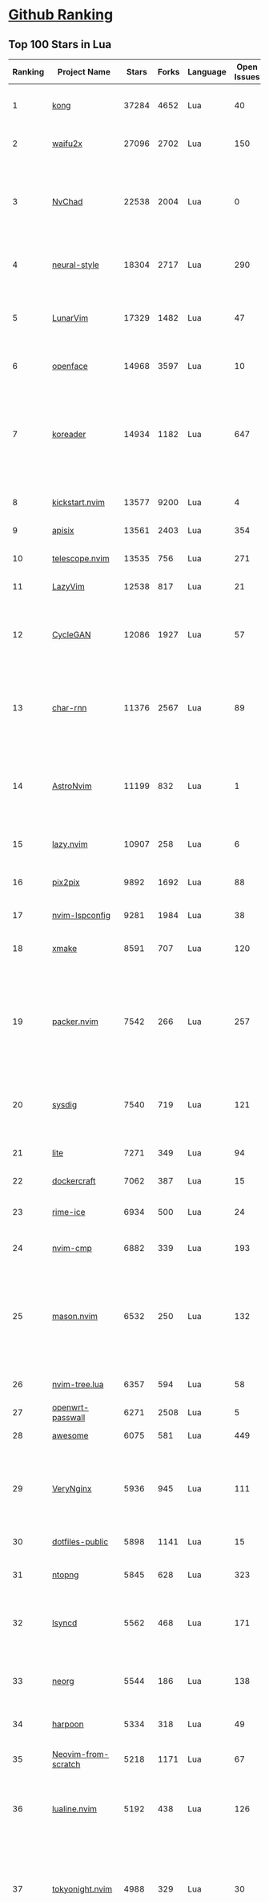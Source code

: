 [Github Ranking](../README.md)
==========

## Top 100 Stars in Lua

| Ranking | Project Name | Stars | Forks | Language | Open Issues | Description | Last Commit |
| ------- | ------------ | ----- | ----- | -------- | ----------- | ----------- | ----------- |
| 1 | [kong](https://github.com/Kong/kong) | 37284 | 4652 | Lua | 40 | 🦍 The Cloud-Native API Gateway and AI Gateway. | 2024-03-23T03:31:15Z |
| 2 | [waifu2x](https://github.com/nagadomi/waifu2x) | 27096 | 2702 | Lua | 150 | Image Super-Resolution for Anime-Style Art | 2023-05-04T00:50:48Z |
| 3 | [NvChad](https://github.com/NvChad/NvChad) | 22538 | 2004 | Lua | 0 | Blazing fast Neovim config providing solid defaults and a beautiful UI, enhancing your neovim experience. | 2024-03-24T02:46:30Z |
| 4 | [neural-style](https://github.com/jcjohnson/neural-style) | 18304 | 2717 | Lua | 290 | Torch implementation of neural style algorithm | 2018-02-23T01:21:20Z |
| 5 | [LunarVim](https://github.com/LunarVim/LunarVim) | 17329 | 1482 | Lua | 47 | 🌙 LunarVim is an IDE layer for Neovim. Completely free and community driven. | 2024-03-18T22:32:19Z |
| 6 | [openface](https://github.com/cmusatyalab/openface) | 14968 | 3597 | Lua | 10 | Face recognition with deep neural networks. | 2023-10-25T21:16:29Z |
| 7 | [koreader](https://github.com/koreader/koreader) | 14934 | 1182 | Lua | 647 | An ebook reader application supporting PDF, DjVu, EPUB, FB2 and many more formats, running on Cervantes, Kindle, Kobo, PocketBook and Android devices | 2024-03-24T22:03:11Z |
| 8 | [kickstart.nvim](https://github.com/nvim-lua/kickstart.nvim) | 13577 | 9200 | Lua | 4 | A launch point for your personal nvim configuration | 2024-03-23T16:56:39Z |
| 9 | [apisix](https://github.com/apache/apisix) | 13561 | 2403 | Lua | 354 | The Cloud-Native API Gateway | 2024-03-25T02:46:23Z |
| 10 | [telescope.nvim](https://github.com/nvim-telescope/telescope.nvim) | 13535 | 756 | Lua | 271 | Find, Filter, Preview, Pick. All lua, all the time. | 2024-03-24T19:54:15Z |
| 11 | [LazyVim](https://github.com/LazyVim/LazyVim) | 12538 | 817 | Lua | 21 | Neovim config for the lazy | 2024-03-23T07:16:16Z |
| 12 | [CycleGAN](https://github.com/junyanz/CycleGAN) | 12086 | 1927 | Lua | 57 | Software that can generate photos from paintings,  turn horses into zebras,  perform style transfer, and more. | 2023-09-12T19:48:53Z |
| 13 | [char-rnn](https://github.com/karpathy/char-rnn) | 11376 | 2567 | Lua | 89 | Multi-layer Recurrent Neural Networks (LSTM, GRU, RNN) for character-level language models in Torch | 2023-10-24T17:15:27Z |
| 14 | [AstroNvim](https://github.com/AstroNvim/AstroNvim) | 11199 | 832 | Lua | 1 | AstroNvim is an aesthetic and feature-rich neovim config that is extensible and easy to use with a great set of plugins  | 2024-03-21T18:27:28Z |
| 15 | [lazy.nvim](https://github.com/folke/lazy.nvim) | 10907 | 258 | Lua | 6 | 💤 A modern plugin manager for Neovim | 2024-03-24T10:31:02Z |
| 16 | [pix2pix](https://github.com/phillipi/pix2pix) | 9892 | 1692 | Lua | 88 | Image-to-image translation with conditional adversarial nets | 2021-06-06T12:09:47Z |
| 17 | [nvim-lspconfig](https://github.com/neovim/nvim-lspconfig) | 9281 | 1984 | Lua | 38 | Quickstart configs for Nvim LSP | 2024-03-24T05:39:13Z |
| 18 | [xmake](https://github.com/xmake-io/xmake) | 8591 | 707 | Lua | 120 | 🔥 A cross-platform build utility based on Lua | 2024-03-25T02:28:45Z |
| 19 | [packer.nvim](https://github.com/wbthomason/packer.nvim) | 7542 | 266 | Lua | 257 | A use-package inspired plugin manager for Neovim. Uses native packages, supports Luarocks dependencies, written in Lua, allows for expressive config | 2024-03-05T19:20:31Z |
| 20 | [sysdig](https://github.com/draios/sysdig) | 7540 | 719 | Lua | 121 | Linux system exploration and troubleshooting tool with first class support for containers | 2024-03-22T15:58:42Z |
| 21 | [lite](https://github.com/rxi/lite) | 7271 | 349 | Lua | 94 | A lightweight text editor written in Lua | 2023-09-20T16:35:31Z |
| 22 | [dockercraft](https://github.com/docker/dockercraft) | 7062 | 387 | Lua | 15 | Docker + Minecraft = Dockercraft | 2021-06-15T14:24:53Z |
| 23 | [rime-ice](https://github.com/iDvel/rime-ice) | 6934 | 500 | Lua | 24 | Rime 配置：雾凇拼音 \| 长期维护的简体词库 | 2024-03-23T16:45:12Z |
| 24 | [nvim-cmp](https://github.com/hrsh7th/nvim-cmp) | 6882 | 339 | Lua | 193 | A completion plugin for neovim coded in Lua. | 2024-03-24T11:44:35Z |
| 25 | [mason.nvim](https://github.com/williamboman/mason.nvim) | 6532 | 250 | Lua | 132 | Portable package manager for Neovim that runs everywhere Neovim runs. Easily install and manage LSP servers, DAP servers, linters, and formatters. | 2024-03-24T15:35:47Z |
| 26 | [nvim-tree.lua](https://github.com/nvim-tree/nvim-tree.lua) | 6357 | 594 | Lua | 58 | A file explorer tree for neovim written in lua | 2024-03-25T01:12:55Z |
| 27 | [openwrt-passwall](https://github.com/xiaorouji/openwrt-passwall) | 6271 | 2508 | Lua | 5 | None | 2024-03-24T15:07:29Z |
| 28 | [awesome](https://github.com/awesomeWM/awesome) | 6075 | 581 | Lua | 449 | awesome window manager | 2024-03-24T05:50:04Z |
| 29 | [VeryNginx](https://github.com/alexazhou/VeryNginx) | 5936 | 945 | Lua | 111 |  A very powerful and friendly  nginx base on lua-nginx-module( openresty ) which provide WAF, Control Panel, and Dashboards.  | 2020-06-30T07:07:17Z |
| 30 | [dotfiles-public](https://github.com/craftzdog/dotfiles-public) | 5898 | 1141 | Lua | 15 | My personal dotfiles | 2024-03-23T08:37:36Z |
| 31 | [ntopng](https://github.com/ntop/ntopng) | 5845 | 628 | Lua | 323 | Web-based Traffic and Security Network Traffic Monitoring | 2024-03-22T16:38:15Z |
| 32 | [lsyncd](https://github.com/lsyncd/lsyncd) | 5562 | 468 | Lua | 171 | Lsyncd (Live Syncing Daemon) synchronizes local directories with remote targets | 2024-01-22T08:37:35Z |
| 33 | [neorg](https://github.com/nvim-neorg/neorg) | 5544 | 186 | Lua | 138 | Modernity meets insane extensibility. The future of organizing your life in Neovim. | 2024-03-24T18:59:23Z |
| 34 | [harpoon](https://github.com/ThePrimeagen/harpoon) | 5334 | 318 | Lua | 49 | None | 2024-03-24T17:49:32Z |
| 35 | [Neovim-from-scratch](https://github.com/LunarVim/Neovim-from-scratch) | 5218 | 1171 | Lua | 67 | 📚 A Neovim config designed from scratch to be understandable | 2024-03-13T15:01:27Z |
| 36 | [lualine.nvim](https://github.com/nvim-lualine/lualine.nvim) | 5192 | 438 | Lua | 126 | A blazing fast and easy to configure neovim statusline plugin written in pure lua. | 2024-03-21T08:05:56Z |
| 37 | [tokyonight.nvim](https://github.com/folke/tokyonight.nvim) | 4988 | 329 | Lua | 30 | 🏙  A clean, dark Neovim theme written in Lua, with support for lsp, treesitter and lots of plugins. Includes additional themes for Kitty, Alacritty, iTerm and Fish. | 2024-03-24T09:22:56Z |
| 38 | [DenseNet](https://github.com/liuzhuang13/DenseNet) | 4672 | 1068 | Lua | 28 | Densely Connected Convolutional Networks, In CVPR 2017 (Best Paper Award). | 2024-01-09T13:15:40Z |
| 39 | [nvim-dap](https://github.com/mfussenegger/nvim-dap) | 4602 | 170 | Lua | 31 | Debug Adapter Protocol client implementation for Neovim | 2024-03-17T20:02:49Z |
| 40 | [nvim](https://github.com/catppuccin/nvim) | 4452 | 201 | Lua | 7 | 🍨 Soothing pastel theme for (Neo)vim | 2024-03-24T10:34:17Z |
| 41 | [trouble.nvim](https://github.com/folke/trouble.nvim) | 4370 | 153 | Lua | 104 | 🚦 A pretty diagnostics, references, telescope results, quickfix and location list to help you solve all the trouble your code is causing. | 2024-03-24T14:24:17Z |
| 42 | [lite-xl](https://github.com/lite-xl/lite-xl) | 4297 | 203 | Lua | 159 | A lightweight text editor written in Lua | 2024-03-24T23:20:32Z |
| 43 | [which-key.nvim](https://github.com/folke/which-key.nvim) | 4294 | 146 | Lua | 165 | 💥   Create key bindings that stick. WhichKey is a lua plugin for Neovim 0.5 that displays a popup with possible keybindings of the command you started typing. | 2024-03-16T23:22:54Z |
| 44 | [fast-neural-style](https://github.com/jcjohnson/fast-neural-style) | 4248 | 812 | Lua | 126 | Feedforward style transfer | 2023-10-03T20:54:31Z |
| 45 | [gitsigns.nvim](https://github.com/lewis6991/gitsigns.nvim) | 4216 | 163 | Lua | 53 | Git integration for buffers | 2024-03-17T20:37:59Z |
| 46 | [ngx_lua_waf](https://github.com/loveshell/ngx_lua_waf) | 3861 | 1436 | Lua | 58 | ngx_lua_waf是一个基于lua-nginx-module(openresty)的web应用防火墙 | 2024-03-17T12:14:30Z |
| 47 | [CorsixTH](https://github.com/CorsixTH/CorsixTH) | 3820 | 351 | Lua | 223 | Open source clone of Theme Hospital | 2024-03-25T00:20:02Z |
| 48 | [luvit](https://github.com/luvit/luvit) | 3751 | 373 | Lua | 82 | Lua + libUV + jIT = pure awesomesauce | 2024-01-29T03:04:06Z |
| 49 | [fairseq-lua](https://github.com/facebookresearch/fairseq-lua) | 3751 | 621 | Lua | 16 | Facebook AI Research Sequence-to-Sequence Toolkit | 2021-09-17T09:21:31Z |
| 50 | [mini.nvim](https://github.com/echasnovski/mini.nvim) | 3654 | 141 | Lua | 24 | Library of 35+ independent Lua modules improving overall Neovim (version 0.7 and higher) experience with minimal effort | 2024-03-24T14:49:56Z |
| 51 | [indent-blankline.nvim](https://github.com/lukas-reineke/indent-blankline.nvim) | 3654 | 95 | Lua | 17 | Indent guides  for Neovim | 2024-03-14T03:54:24Z |
| 52 | [null-ls.nvim](https://github.com/jose-elias-alvarez/null-ls.nvim) | 3621 | 802 | Lua | 71 | Use Neovim as a language server to inject LSP diagnostics, code actions, and more via Lua. | 2023-10-03T08:04:11Z |
| 53 | [toggleterm.nvim](https://github.com/akinsho/toggleterm.nvim) | 3593 | 159 | Lua | 33 | A neovim lua plugin to help easily manage multiple terminal windows | 2024-03-21T12:28:56Z |
| 54 | [openresty-best-practices](https://github.com/moonbingbing/openresty-best-practices) | 3537 | 860 | Lua | 36 | None | 2023-02-22T06:23:42Z |
| 55 | [noice.nvim](https://github.com/folke/noice.nvim) | 3522 | 74 | Lua | 57 | 💥 Highly experimental plugin that completely replaces the UI for messages, cmdline and the popupmenu. | 2024-03-24T18:32:05Z |
| 56 | [PathOfBuilding](https://github.com/PathOfBuildingCommunity/PathOfBuilding) | 3515 | 1971 | Lua | 635 | Offline build planner for Path of Exile. | 2024-03-24T21:22:40Z |
| 57 | [kanagawa.nvim](https://github.com/rebelot/kanagawa.nvim) | 3473 | 141 | Lua | 34 | NeoVim dark colorscheme inspired by the colors of the famous painting by Katsushika Hokusai. | 2024-03-24T20:08:08Z |
| 58 | [lsp-zero.nvim](https://github.com/VonHeikemen/lsp-zero.nvim) | 3427 | 94 | Lua | 11 | A starting point to setup some lsp related features in neovim. | 2024-03-24T23:30:35Z |
| 59 | [Comment.nvim](https://github.com/numToStr/Comment.nvim) | 3392 | 130 | Lua | 29 | :brain: :muscle: // Smart and powerful comment plugin for neovim. Supports treesitter, dot repeat, left-right/up-down motions, hooks, and more | 2024-03-22T00:10:08Z |
| 60 | [yoru](https://github.com/rxyhn/yoru) | 3314 | 195 | Lua | 38 | 夜 - Yoru \| Aesthetic and Beautiful Awesome  Environment :first_quarter_moon: | 2024-01-28T16:37:06Z |
| 61 | [tarantool](https://github.com/tarantool/tarantool) | 3314 | 372 | Lua | 1200 | Get your data in RAM. Get compute close to data. Enjoy the performance. | 2024-03-25T00:31:29Z |
| 62 | [ChatGPT.nvim](https://github.com/jackMort/ChatGPT.nvim) | 3310 | 279 | Lua | 66 | ChatGPT Neovim Plugin: Effortless Natural Language Generation with OpenAI's ChatGPT API | 2024-03-23T22:17:46Z |
| 63 | [vulscan](https://github.com/scipag/vulscan) | 3272 | 656 | Lua | 0 | Advanced vulnerability scanning with Nmap NSE | 2023-07-23T17:15:05Z |
| 64 | [diffview.nvim](https://github.com/sindrets/diffview.nvim) | 3263 | 87 | Lua | 42 | Single tabpage interface for easily cycling through diffs for all modified files for any git rev. | 2024-03-10T00:57:34Z |
| 65 | [lspsaga.nvim](https://github.com/nvimdev/lspsaga.nvim) | 3216 | 274 | Lua | 34 | improve neovim lsp experience | 2024-03-20T10:52:13Z |
| 66 | [articles](https://github.com/Wscats/articles) | 3170 | 735 | Lua | 4 | 🔖My Learning Notes and Memories - 分享我的学习片段和与你的回忆 | 2022-04-25T00:46:45Z |
| 67 | [neogit](https://github.com/NeogitOrg/neogit) | 3134 | 180 | Lua | 103 | An interactive and powerful Git interface for Neovim, inspired by Magit | 2024-03-24T11:22:09Z |
| 68 | [nvim-config](https://github.com/jdhao/nvim-config) | 3123 | 468 | Lua | 7 | A modern Neovim configuration with full battery for Python, Lua, C++, Markdown, LaTeX, and more... | 2024-02-27T22:37:20Z |
| 69 | [deepmask](https://github.com/facebookresearch/deepmask) | 3110 | 511 | Lua | 46 | Torch implementation of DeepMask and SharpMask | 2019-01-16T17:21:51Z |
| 70 | [moonscript](https://github.com/leafo/moonscript) | 3100 | 189 | Lua | 176 | :crescent_moon: A language that compiles to Lua | 2023-11-06T20:54:53Z |
| 71 | [nmap-vulners](https://github.com/vulnersCom/nmap-vulners) | 3096 | 534 | Lua | 17 | NSE script based on Vulners.com API | 2022-12-16T11:22:30Z |
| 72 | [bufferline.nvim](https://github.com/akinsho/bufferline.nvim) | 3047 | 170 | Lua | 29 | A snazzy bufferline for Neovim | 2024-03-21T08:46:53Z |
| 73 | [luarocks](https://github.com/luarocks/luarocks) | 3043 | 425 | Lua | 164 | LuaRocks is the package manager for the Lua programming language. | 2024-03-13T19:48:29Z |
| 74 | [cdn-up-and-running](https://github.com/leandromoreira/cdn-up-and-running) | 3032 | 180 | Lua | 2 | CDN Up and Running - Building a CDN from Scratch to Learn about CDN, Nginx, Lua, Prometheus, Grafana, Load balancing, and Containers. | 2024-02-29T14:31:14Z |
| 75 | [awesome-copycats](https://github.com/lcpz/awesome-copycats) | 3009 | 525 | Lua | 1 | Awesome WM themes | 2023-10-10T13:58:30Z |
| 76 | [lua-language-server](https://github.com/LuaLS/lua-language-server) | 2946 | 265 | Lua | 398 | A language server that offers Lua language support - programmed in Lua | 2024-03-18T20:45:07Z |
| 77 | [snabb](https://github.com/snabbco/snabb) | 2936 | 298 | Lua | 177 | Snabb: Simple and fast packet networking | 2024-01-29T11:05:43Z |
| 78 | [docker-jitsi-meet](https://github.com/jitsi/docker-jitsi-meet) | 2918 | 1307 | Lua | 244 | Jitsi Meet on Docker | 2024-03-22T22:37:31Z |
| 79 | [z.lua](https://github.com/skywind3000/z.lua) | 2902 | 139 | Lua | 60 | :zap: A new cd command that helps you navigate faster by learning your habits. | 2024-03-20T14:21:31Z |
| 80 | [rime](https://github.com/ssnhd/rime) | 2890 | 262 | Lua | 37 | Rime Squirrel 鼠须管配置文件（朙月拼音、小鹤双拼、自然码双拼） | 2023-08-13T01:26:52Z |
| 81 | [LuaSnip](https://github.com/L3MON4D3/LuaSnip) | 2857 | 224 | Lua | 70 | Snippet Engine for Neovim written in Lua. | 2024-03-20T13:02:00Z |
| 82 | [neo-tree.nvim](https://github.com/nvim-neo-tree/neo-tree.nvim) | 2844 | 182 | Lua | 158 | Neovim plugin to manage the file system and other tree like structures. | 2024-03-23T14:30:22Z |
| 83 | [init.lua](https://github.com/ThePrimeagen/init.lua) | 2784 | 537 | Lua | 26 | None | 2024-03-03T10:28:01Z |
| 84 | [ant](https://github.com/ejoy/ant) | 2762 | 233 | Lua | 1 | Ant game engine | 2024-03-25T02:54:42Z |
| 85 | [nvim-autopairs](https://github.com/windwp/nvim-autopairs) | 2759 | 109 | Lua | 16 | autopairs for neovim written in lua | 2024-03-20T10:21:05Z |
| 86 | [command-t](https://github.com/wincent/command-t) | 2735 | 318 | Lua | 3 | ⌨️ Fast file navigation for Neovim and Vim | 2023-11-17T11:00:35Z |
| 87 | [dotfiles](https://github.com/nicknisi/dotfiles) | 2694 | 354 | Lua | 1 | vim, zsh, git, homebrew, neovim - my whole world | 2024-03-18T01:01:56Z |
| 88 | [orgmode](https://github.com/nvim-orgmode/orgmode) | 2675 | 116 | Lua | 89 | Orgmode clone written in Lua for Neovim 0.9+. | 2024-03-24T17:42:29Z |
| 89 | [nvim-notify](https://github.com/rcarriga/nvim-notify) | 2670 | 68 | Lua | 33 | A fancy, configurable, notification manager for NeoVim | 2024-02-17T09:19:44Z |
| 90 | [nightfox.nvim](https://github.com/EdenEast/nightfox.nvim) | 2666 | 126 | Lua | 12 | 🦊A highly customizable theme for vim and neovim with support for lsp, treesitter and a variety of plugins. | 2024-03-20T11:02:39Z |
| 91 | [nvimdots](https://github.com/ayamir/nvimdots) | 2663 | 446 | Lua | 7 | A well configured and structured Neovim. | 2024-03-23T13:48:34Z |
| 92 | [eggs](https://github.com/parkervcp/eggs) | 2611 | 2289 | Lua | 85 | Service eggs for the pterodactyl panel | 2024-03-24T18:19:56Z |
| 93 | [nvim-surround](https://github.com/kylechui/nvim-surround) | 2592 | 60 | Lua | 18 | Add/change/delete surrounding delimiter pairs with ease. Written with :heart: in Lua. | 2024-02-27T19:43:55Z |
| 94 | [todo-comments.nvim](https://github.com/folke/todo-comments.nvim) | 2577 | 75 | Lua | 58 | ✅  Highlight, list and search todo comments in your projects | 2024-03-11T16:54:02Z |
| 95 | [vim-be-good](https://github.com/ThePrimeagen/vim-be-good) | 2563 | 89 | Lua | 33 | vim-be-good is a nvim plugin designed to make you better at Vim Movements.  | 2024-01-31T00:54:45Z |
| 96 | [ZeroBraneStudio](https://github.com/pkulchenko/ZeroBraneStudio) | 2555 | 515 | Lua | 88 | Lightweight Lua-based IDE for Lua with code completion, syntax highlighting, live coding, remote debugger, and code analyzer; supports Lua 5.1, 5.2, 5.3, 5.4, LuaJIT and other Lua interpreters on Windows, macOS, and Linux | 2024-02-24T16:36:48Z |
| 97 | [obsidian.nvim](https://github.com/epwalsh/obsidian.nvim) | 2483 | 126 | Lua | 44 | Obsidian 🤝 Neovim | 2024-03-22T23:56:22Z |
| 98 | [torch-rnn](https://github.com/jcjohnson/torch-rnn) | 2480 | 514 | Lua | 87 | Efficient, reusable RNNs and LSTMs for torch | 2022-06-21T21:10:11Z |
| 99 | [the-glorious-dotfiles](https://github.com/eromatiya/the-glorious-dotfiles) | 2442 | 150 | Lua | 0 | A glorified personal dot files | 2023-02-22T20:45:43Z |
| 100 | [oil.nvim](https://github.com/stevearc/oil.nvim) | 2426 | 67 | Lua | 38 | Neovim file explorer: edit your filesystem like a buffer | 2024-03-18T04:50:19Z |

